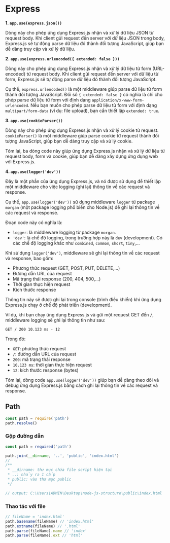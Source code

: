 # Express

**1. `app.use(express.json())`**

Dòng này cho phép ứng dụng Express.js nhận và xử lý dữ liệu JSON từ request body. Khi client gửi request đến server với dữ liệu JSON trong body, Express.js sẽ tự động parse dữ liệu đó thành đối tượng JavaScript, giúp bạn dễ dàng truy cập và xử lý dữ liệu.

**2. `app.use(express.urlencoded({ extended: false }))`**

Dòng này cho phép ứng dụng Express.js nhận và xử lý dữ liệu từ form (URL-encoded) từ request body. Khi client gửi request đến server với dữ liệu từ form, Express.js sẽ tự động parse dữ liệu đó thành đối tượng JavaScript.

Cụ thể, `express.urlencoded()` là một middleware giúp parse dữ liệu từ form thành đối tượng JavaScript. Đối số `{ extended: false }` có nghĩa là chỉ cho phép parse dữ liệu từ form với định dạng `application/x-www-form-urlencoded`. Nếu bạn muốn cho phép parse dữ liệu từ form với định dạng `multipart/form-data` (ví dụ: file upload), bạn cần thiết lập `extended: true`.

**3. `app.use(cookieParser())`**

Dòng này cho phép ứng dụng Express.js nhận và xử lý cookie từ request. `cookieParser()` là một middleware giúp parse cookie từ request thành đối tượng JavaScript, giúp bạn dễ dàng truy cập và xử lý cookie.

Tóm lại, ba dòng code này giúp ứng dụng Express.js nhận và xử lý dữ liệu từ request body, form và cookie, giúp bạn dễ dàng xây dựng ứng dụng web với Express.js.

**4. `app.use(logger('dev'))`**

Đây là một phần của ứng dụng Express.js, và nó được sử dụng để thiết lập một middleware cho việc logging (ghi lại) thông tin về các request và response.

Cụ thể, `app.use(logger('dev'))` sử dụng middleware `logger` từ package `morgan` (một package logging phổ biến cho Node.js) để ghi lại thông tin về các request và response.

Đoạn code này có nghĩa là:

- `logger`: là middleware logging từ package `morgan`.
- `'dev'`: là chế độ logging, trong trường hợp này là `dev` (development). Có các chế độ logging khác như `combined`, `common`, `short`, `tiny`,...

Khi sử dụng `logger('dev')`, middleware sẽ ghi lại thông tin về các request và response, bao gồm:

- Phương thức request (GET, POST, PUT, DELETE,...)
- Đường dẫn URL của request
- Mã trạng thái response (200, 404, 500,...)
- Thời gian thực hiện request
- Kích thước response

Thông tin này sẽ được ghi lại trong console (trình điều khiển) khi ứng dụng Express.js chạy ở chế độ phát triển (development).

Ví dụ, khi bạn chạy ứng dụng Express.js và gửi một request GET đến `/`, middleware logging sẽ ghi lại thông tin như sau:

```
GET / 200 10.123 ms - 12
```

Trong đó:

- `GET`: phương thức request
- `/`: đường dẫn URL của request
- `200`: mã trạng thái response
- `10.123 ms`: thời gian thực hiện request
- `12`: kích thước response (bytes)

Tóm lại, dòng code `app.use(logger('dev'))` giúp bạn dễ dàng theo dõi và debug ứng dụng Express.js bằng cách ghi lại thông tin về các request và response.

## Path

```javascript
const path = require('path')
path.resolve()
```

### Gộp đường dẫn

```javascript
const path = required('path')

path.join(__dirname, '..', 'public', 'index.html')
//
/**
 * __dirname: thư mục chứa file script hiện tại
 * ..: nhảy ra 1 cấp
 * public: vào thư mục public
 */

// output: C:\Users\ADMIN\Desktop\node-js-structure\public\index.html
```

### Thao tác với file

```javascript
// fileName = 'index.html'
path.basename(fileName) // 'index.html'
path.extname(fileName) // '.html'
path.parse(fileName).name // 'index'
path.parse(fileName).ext // 'html'
```
